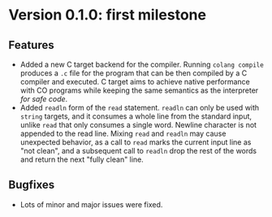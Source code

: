 # Version 0.1.0: first milestone

## Features

- Added a new C target backend for the compiler. Running `colang compile`
  produces a `.c` file for the program that can be then compiled by a C compiler
  and executed. C target aims to achieve native performance with CO programs
  while keeping the same semantics as the interpreter _for safe code_.
- Added `readln` form of the `read` statement. `readln` can only be used
  with `string` targets, and it consumes a whole line from the standard
  input, unlike `read` that only consumes a single word. Newline character
  is not appended to the read line. Mixing `read` and `readln` may cause
  unexpected behavior, as a call to `read` marks the current input line as
  "not clean", and a subsequent call to `readln` drop the rest of the words
  and return the next "fully clean" line.

## Bugfixes

- Lots of minor and major issues were fixed.
